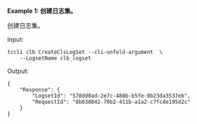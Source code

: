 **Example 1: 创建日志集。**

创建日志集。

Input: 

```
tccli clb CreateClsLogSet --cli-unfold-argument  \
    --LogsetName clb_logset
```

Output: 
```
{
    "Response": {
        "LogsetId": "578dd0ad-2e7c-488b-b5fe-0b23da3537eb",
        "RequestId": "8b038842-70b2-411b-a1a2-c7fcde195d2c"
    }
}
```


